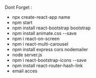 Dont Forget :
- npx create-react-app name
- npm start
- npm install react-bootstrap bootstrap
- npm install animate.css --save
- npm i react-on-screen
- npm i react-multi-carousel
- npm install express cors nodemailer
- node server.js
- npm i react-bootstrap-icons --save
- npm install react-router-hash-link
- email acces 

